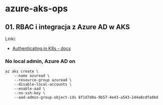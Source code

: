 # azure-aks-ops

## 01. RBAC i integracja z Azure AD w AKS

Linki:

- [Authenticating in K8s - docs](https://kubernetes.io/docs/reference/access-authn-authz/authentication/#openid-connect-tokens)

### No local admin, Azure AD on

```
az aks create \
    --name azuread \
    --resource-group azuread \
    --disable-local-accounts \
    --enable-aad \
    --no-ssh-key \
    --aad-admin-group-object-ids 8f1d7d0a-9b57-4e43-a543-144a8cdfa8bd
```